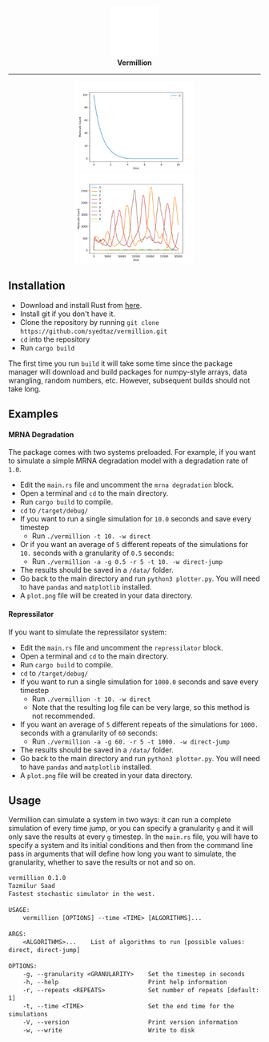 <div align="center">
  <a href="https://github.com/syedtaz/vermillion">
    <img src="./logo.png" style = "width: 10vw; min-width: 100px;" alt="vermillion logo"/>
  </a>
  <br />
  <strong>Vermillion</strong>
</div>

<div align="center">

---

</div>

<div align="center">
<figure>
 <img src="./mrna-degradation-example.png" style = "width: 25vw; min-width: 100px;" alt="mrna-plot"/>
 <img src="./repressilator-example.png" style = "width: 25vw; min-width: 100px;" alt="repressilator-plot"/>
</figure>
</div>

## Installation

- Download and install Rust from [here](https://www.rust-lang.org/tools/install).
- Install git if you don't have it.
- Clone the repository by running `git clone https://github.com/syedtaz/vermillion.git`
- `cd` into the repository
- Run `cargo build`

The first time you run `build` it will take some time since the package manager will download and build
packages for numpy-style arrays, data wrangling, random numbers, etc. However, subsequent builds should
not take long.

## Examples

#### MRNA Degradation

The package comes with two systems preloaded. For example, if you want to simulate a simple MRNA degradation
model with a degradation rate of `1.0`.

- Edit the `main.rs` file and uncomment the `mrna degradation` block.
- Open a terminal and `cd` to the main directory.
- Run `cargo build` to compile.
- `cd` to `/target/debug/`
- If you want to run a single simulation for `10.0` seconds and save every timestep
  - Run `./vermillion -t 10. -w direct`
- Or if you want an average of `5` different repeats of the simulations for `10.` seconds with a granularity of `0.5` seconds:
  - Run `./vermillion -a -g 0.5 -r 5 -t 10. -w direct-jump`
- The results should be saved in a `/data/` folder.
- Go back to the main directory and run `python3 plotter.py`. You will need to have `pandas` and `matplotlib` installed.
- A `plot.png` file will be created in your data directory.

#### Repressilator

If you want to simulate the repressilator system:

- Edit the `main.rs` file and uncomment the `repressilator` block.
- Open a terminal and `cd` to the main directory.
- Run `cargo build` to compile.
- `cd` to `/target/debug/`
- If you want to run a single simulation for `1000.0` seconds and save every timestep
  - Run `./vermillion -t 10. -w direct`
  - Note that the resulting log file can be very large, so this method is not recommended.
- If you want an average of `5` different repeats of the simulations for `1000.` seconds with a granularity of `60` seconds:
  - Run `./vermillion -a -g 60. -r 5 -t 1000. -w direct-jump`
- The results should be saved in a `/data/` folder.
- Go back to the main directory and run `python3 plotter.py`. You will need to have `pandas` and `matplotlib` installed.
- A `plot.png` file will be created in your data directory.

## Usage

Vermillion can simulate a system in two ways: it can run a complete simulation of every time jump, or you
can specify a granularity `g` and it will only save the results at every `g` timestep. In the `main.rs`
file, you will have to specify a system and its initial conditions and then from the command line
pass in arguments that will define how long you want to simulate, the granularity, whether to save the results
or not and so on.

```
vermillion 0.1.0
Tazmilur Saad
Fastest stochastic simulator in the west.

USAGE:
    vermillion [OPTIONS] --time <TIME> [ALGORITHMS]...

ARGS:
    <ALGORITHMS>...    List of algorithms to run [possible values: direct, direct-jump]

OPTIONS:
    -g, --granularity <GRANULARITY>    Set the timestep in seconds
    -h, --help                         Print help information
    -r, --repeats <REPEATS>            Set number of repeats [default: 1]
    -t, --time <TIME>                  Set the end time for the simulations
    -V, --version                      Print version information
    -w, --write                        Write to disk
```
